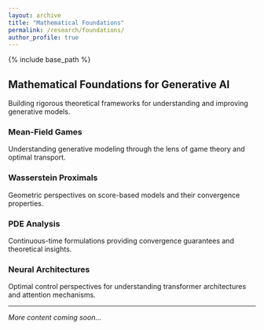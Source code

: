```yaml
---
layout: archive
title: "Mathematical Foundations"
permalink: /research/foundations/
author_profile: true
---
```


{% include base_path %}

## Mathematical Foundations for Generative AI

Building rigorous theoretical frameworks for understanding and improving generative models.

### Mean-Field Games
Understanding generative modeling through the lens of game theory and optimal transport.

### Wasserstein Proximals
Geometric perspectives on score-based models and their convergence properties.

### PDE Analysis
Continuous-time formulations providing convergence guarantees and theoretical insights.

### Neural Architectures
Optimal control perspectives for understanding transformer architectures and attention mechanisms.

---

*More content coming soon...*